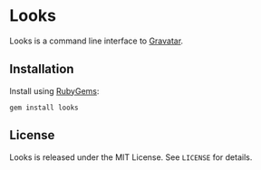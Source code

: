 Looks
=====

Looks is a command line interface to [Gravatar][].

  [Gravatar]: http://gravatar.com


Installation
------------

Install using [RubyGems][]:

    gem install looks

  [RubyGems]: http://rubygems.org/


License
-------

Looks is released under the MIT License. See `LICENSE` for details.
